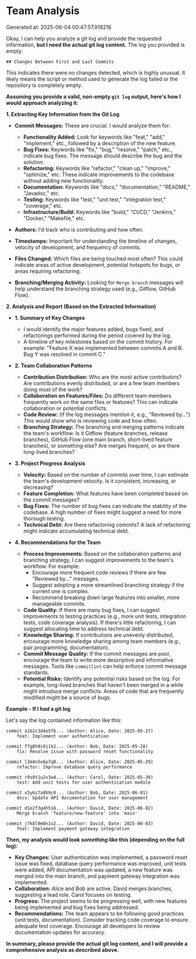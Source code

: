 # Team Analysis
Generated at: 2025-06-04 00:47:57.918216

Okay, I can help you analyze a git log and provide the requested information, **but I need the actual git log content.** The log you provided is empty:

```
## Changes Between First and Last Commits
```

This indicates there were no changes detected, which is highly unusual. It likely means the script or method used to generate the log failed or the repository is completely empty.

**Assuming you provide a valid, non-empty `git log` output, here's how I would approach analyzing it:**

**1. Extracting Key Information from the Git Log**

   *   **Commit Messages:** These are crucial.  I would analyze them for:
        *   **Functionality Added:**  Look for keywords like "feat," "add," "implement," etc., followed by a description of the new feature.
        *   **Bug Fixes:** Keywords like "fix," "bug," "resolve," "patch," etc., indicate bug fixes. The message should describe the bug and the solution.
        *   **Refactoring:** Keywords like "refactor," "clean up," "improve," "optimize," etc. These indicate improvements to the codebase without adding new functionality.
        *   **Documentation:** Keywords like "docs," "documentation," "README," "Javadoc," etc.
        *   **Testing:** Keywords like "test," "unit test," "integration test," "coverage," etc.
        *   **Infrastructure/Build:** Keywords like "build," "CI/CD," "Jenkins," "Docker," "Makefile," etc.

   *   **Authors:** I'd track who is contributing and how often.

   *   **Timestamps:** Important for understanding the timeline of changes, velocity of development, and frequency of commits.

   *   **Files Changed:** Which files are being touched most often? This could indicate areas of active development, potential hotspots for bugs, or areas requiring refactoring.

   *   **Branching/Merging Activity:**  Looking for `Merge branch` messages will help understand the branching strategy used (e.g., Gitflow, GitHub Flow).

**2. Analysis and Report (Based on the Extracted Information)**

   *   **1. Summary of Key Changes**

        *   I would identify the major features added, bugs fixed, and refactorings performed during the period covered by the log.
        *   A timeline of key milestones based on the commit history. For example: "Feature X was implemented between commits A and B.  Bug Y was resolved in commit C."

   *   **2. Team Collaboration Patterns**

        *   **Contribution Distribution:**  Who are the most active contributors?  Are contributions evenly distributed, or are a few team members doing most of the work?
        *   **Collaboration on Features/Files:**  Do different team members frequently work on the same files or features?  This can indicate collaboration or potential conflicts.
        *   **Code Review:** (If the log messages mention it, e.g., "Reviewed by...") This would show who is reviewing code and how often.
        *   **Branching Strategy:**  The branching and merging patterns indicate the team's workflow.  Is it Gitflow (feature branches, release branches), GitHub Flow (one main branch, short-lived feature branches), or something else? Are merges frequent, or are there long-lived branches?

   *   **3. Project Progress Analysis**

        *   **Velocity:**  Based on the number of commits over time, I can estimate the team's development velocity.  Is it consistent, increasing, or decreasing?
        *   **Feature Completion:**  What features have been completed based on the commit messages?
        *   **Bug Fixes:**  The number of bug fixes can indicate the stability of the codebase.  A high number of fixes might suggest a need for more thorough testing.
        *   **Technical Debt:**  Are there refactoring commits? A lack of refactoring might indicate accumulating technical debt.

   *   **4. Recommendations for the Team**

        *   **Process Improvements:**  Based on the collaboration patterns and branching strategy, I can suggest improvements to the team's workflow.  For example:
            *   Encourage more frequent code reviews if there are few "Reviewed by..." messages.
            *   Suggest adopting a more streamlined branching strategy if the current one is complex.
            *   Recommend breaking down large features into smaller, more manageable commits.
        *   **Code Quality:**  If there are many bug fixes, I can suggest improvements to testing practices (e.g., more unit tests, integration tests, code coverage analysis).  If there's little refactoring, I can suggest allocating time to address technical debt.
        *   **Knowledge Sharing:**  If contributions are unevenly distributed, encourage more knowledge sharing among team members (e.g., pair programming, documentation).
        *   **Commit Message Quality:** If the commit messages are poor, encourage the team to write more descriptive and informative messages.  Tools like `commitlint` can help enforce commit message standards.
        *   **Potential Risks:** Identify any potential risks based on the log. For example, long-lived branches that haven't been merged in a while might introduce merge conflicts. Areas of code that are frequently modified might be a source of bugs.

**Example - If I *had* a git log**

Let's say the log contained information like this:

```
commit a1b2c3d4e5f6... (Author: Alice, Date: 2025-05-27)
    feat: Implement user authentication

commit f7g8h9i0j1k2... (Author: Bob, Date: 2025-05-28)
    fix: Resolve issue with password reset functionality

commit l3m4n5o6p7q8... (Author: Alice, Date: 2025-05-29)
    refactor: Improve database query performance

commit r9s0t1u2v3w4... (Author: Carol, Date: 2025-05-30)
    test: Add unit tests for user authentication module

commit x5y6z7a8b9c0... (Author: Bob, Date: 2025-06-01)
    docs: Update API documentation for user management

commit d1e2f3g4h5i6... (Author: David, Date: 2025-06-02)
    Merge branch 'feature/new-feature' into 'main'

commit j7k8l9m0n1o2... (Author: David, Date: 2025-06-03)
    feat: Implement payment gateway integration
```

**Then, my analysis would look *something* like this (depending on the full log):**

*   **Key Changes:**  User authentication was implemented, a password reset issue was fixed, database query performance was improved, unit tests were added, API documentation was updated, a new feature was merged into the main branch, and payment gateway integration was implemented.
*   **Collaboration:** Alice and Bob are active. David merges branches, suggesting a lead role. Carol focuses on testing.
*   **Progress:** The project seems to be progressing well, with new features being implemented and bug fixes being addressed.
*   **Recommendations:** The team appears to be following good practices (unit tests, documentation).  Consider tracking code coverage to ensure adequate test coverage. Encourage all developers to review documentation updates for accuracy.

**In summary, please provide the actual git log content, and I will provide a comprehensive analysis as described above.**
